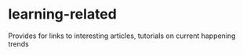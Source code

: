 # learning-related
Provides for links to interesting articles, tutorials on current happening trends
